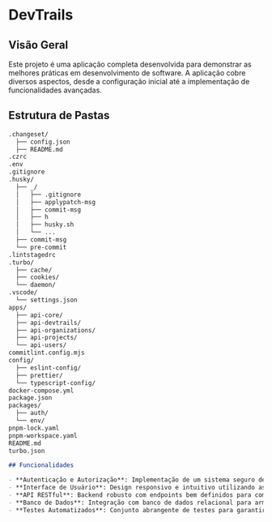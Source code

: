 # DevTrails

## Visão Geral

Este projeto é uma aplicação completa desenvolvida para demonstrar as melhores práticas em desenvolvimento de software. A aplicação cobre diversos aspectos, desde a configuração inicial até a implementação de funcionalidades avançadas.

## Estrutura de Pastas

```markdown
.changeset/
  ├── config.json
  ├── README.md
.czrc
.env
.gitignore
.husky/
  ├── _/
  │   ├── .gitignore
  │   ├── applypatch-msg
  │   ├── commit-msg
  │   ├── h
  │   ├── husky.sh
  │   └── ...
  ├── commit-msg
  └── pre-commit
.lintstagedrc
.turbo/
  ├── cache/
  ├── cookies/
  └── daemon/
.vscode/
  └── settings.json
apps/
  ├── api-core/
  ├── api-devtrails/
  ├── api-organizations/
  ├── api-projects/
  └── api-users/
commitlint.config.mjs
config/
  ├── eslint-config/
  ├── prettier/
  └── typescript-config/
docker-compose.yml
package.json
packages/
  ├── auth/
  └── env/
pnpm-lock.yaml
pnpm-workspace.yaml
README.md
turbo.json

## Funcionalidades

- **Autenticação e Autorização**: Implementação de um sistema seguro de login e controle de acesso.
- **Interface de Usuário**: Design responsivo e intuitivo utilizando as últimas tecnologias de front-end.
- **API RESTful**: Backend robusto com endpoints bem definidos para comunicação com o front-end.
- **Banco de Dados**: Integração com banco de dados relacional para armazenamento persistente de dados.
- **Testes Automatizados**: Conjunto abrangente de testes para garantir a qualidade e a confiabilidade do código.
